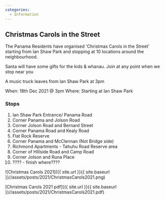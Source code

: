 ```yaml
---
categories:
  - Information
---
```


## Christmas Carols in the Street

The Panama Residents have organised 'Christmas Carols in the Street' starting from Ian Shaw Park
and stopping at 10 locations around the neighbourhood.

Santa will have some gifts for the kids & whanau. Join at any point when we stop near you

A music truck leaves from Ian Shaw Park at 3pm

When: 18th Dec 2021 @ 3pm
Where: Starting at Ian Shaw Park

### Stops

1. Ian Shaw Park Entrance/ Panama Road
2. Corner Panama and Jolson Road
3. Corner Jolson Road and Bernard Street
4. Corner Panama Road and Kealy Road
5. Flat Rock Reserve
6. Corner Panama and McClennan (Not Bridge side)
7. Richmond Apartments - Tahuhu Road Reserve area
8. Corner of Hillside Road and Camp Road
9. Corner Jolson and Runa Place
10. ???? - finish where????

![Christmas Carols 2021]({{ site.url }}{{ site.baseurl }}//assets/posts/2021/ChristmasCarols2021.png)

[Christmas Carols 2021 pdf]({{ site.url }}{{ site.baseurl }}//assets/posts/2021/ChristmasCarols2021.pdf)
